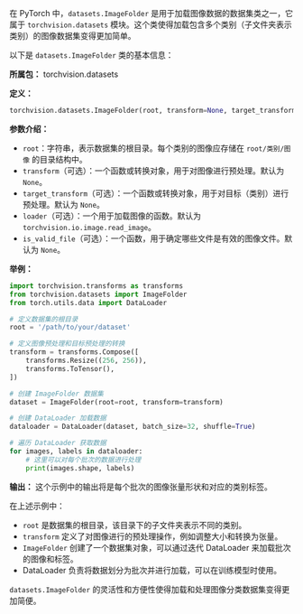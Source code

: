 在 PyTorch 中，`datasets.ImageFolder` 是用于加载图像数据的数据集类之一，它属于 `torchvision.datasets` 模块。这个类使得加载包含多个类别（子文件夹表示类别）的图像数据集变得更加简单。

以下是 `datasets.ImageFolder` 类的基本信息：

**所属包：** torchvision.datasets

**定义：**
```python
torchvision.datasets.ImageFolder(root, transform=None, target_transform=None, loader=<function default_loader>, is_valid_file=None)
```

**参数介绍：**
- `root`：字符串，表示数据集的根目录。每个类别的图像应存储在 `root/类别/图像` 的目录结构中。
- `transform`（可选）：一个函数或转换对象，用于对图像进行预处理。默认为 `None`。
- `target_transform`（可选）：一个函数或转换对象，用于对目标（类别）进行预处理。默认为 `None`。
- `loader`（可选）：一个用于加载图像的函数。默认为 `torchvision.io.image.read_image`。
- `is_valid_file`（可选）：一个函数，用于确定哪些文件是有效的图像文件。默认为 `None`。

**举例：**
```python
import torchvision.transforms as transforms
from torchvision.datasets import ImageFolder
from torch.utils.data import DataLoader

# 定义数据集的根目录
root = '/path/to/your/dataset'

# 定义图像预处理和目标预处理的转换
transform = transforms.Compose([
    transforms.Resize((256, 256)),
    transforms.ToTensor(),
])

# 创建 ImageFolder 数据集
dataset = ImageFolder(root=root, transform=transform)

# 创建 DataLoader 加载数据
dataloader = DataLoader(dataset, batch_size=32, shuffle=True)

# 遍历 DataLoader 获取数据
for images, labels in dataloader:
    # 这里可以对每个批次的数据进行处理
    print(images.shape, labels)
```

**输出：**
这个示例中的输出将是每个批次的图像张量形状和对应的类别标签。

在上述示例中：
- `root` 是数据集的根目录，该目录下的子文件夹表示不同的类别。
- `transform` 定义了对图像进行的预处理操作，例如调整大小和转换为张量。
- `ImageFolder` 创建了一个数据集对象，可以通过迭代 DataLoader 来加载批次的图像和标签。
- DataLoader 负责将数据划分为批次并进行加载，可以在训练模型时使用。

`datasets.ImageFolder` 的灵活性和方便性使得加载和处理图像分类数据集变得更加简便。